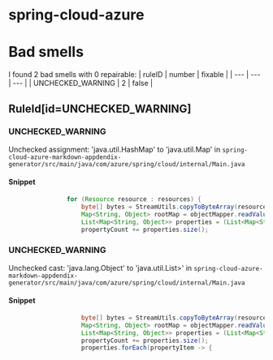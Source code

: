 # spring-cloud-azure 
 
# Bad smells
I found 2 bad smells with 0 repairable:
| ruleID | number | fixable |
| --- | --- | --- |
| UNCHECKED_WARNING | 2 | false |
## RuleId[id=UNCHECKED_WARNING]
### UNCHECKED_WARNING
Unchecked assignment: 'java.util.HashMap' to 'java.util.Map'
in `spring-cloud-azure-markdown-appdendix-generator/src/main/java/com/azure/spring/cloud/internal/Main.java`
#### Snippet
```java
				for (Resource resource : resources) {
					byte[] bytes = StreamUtils.copyToByteArray(resource.getInputStream());
					Map<String, Object> rootMap = objectMapper.readValue(bytes, HashMap.class);
					List<Map<String, Object>> properties = (List<Map<String, Object>>) rootMap.get("properties");
					propertyCount += properties.size();
```

### UNCHECKED_WARNING
Unchecked cast: 'java.lang.Object' to 'java.util.List\>'
in `spring-cloud-azure-markdown-appdendix-generator/src/main/java/com/azure/spring/cloud/internal/Main.java`
#### Snippet
```java
					byte[] bytes = StreamUtils.copyToByteArray(resource.getInputStream());
					Map<String, Object> rootMap = objectMapper.readValue(bytes, HashMap.class);
					List<Map<String, Object>> properties = (List<Map<String, Object>>) rootMap.get("properties");
					propertyCount += properties.size();
					properties.forEach(propertyItem -> {
```

